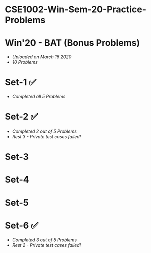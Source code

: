 # CSE1002-Win-Sem-20-Practice-Problems

# Win'20 - BAT (Bonus Problems)
* *Uploaded on March 16 2020*
* *10 Problems*

# Set-1 ✅
* *Completed all 5 Problems*
# Set-2 ✅
* *Completed 2 out of 5 Problems*
* *Rest 3 - Private test cases failed!*
# Set-3
# Set-4
# Set-5
# Set-6 ✅
* *Completed 3 out of 5 Problems*
* *Rest 2 - Private test cases failed!*

